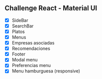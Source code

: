 ## Challenge React - Material UI

- [x] SideBar
- [x] SearchBar
- [x] Platos
- [x] Menus
- [x] Empresas asociadas
- [x] Recomendaciones
- [x] Footer
- [x] Modal menu
- [x] Preferencias menu
- [x] Menu hamburguesa (responsive)